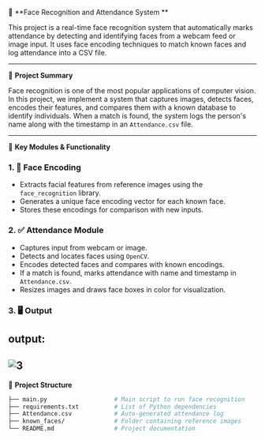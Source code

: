
🎯 **Face Recognition and Attendance System **

This project is a real-time face recognition system that automatically marks attendance by detecting and identifying faces from a webcam feed or image input. It uses face encoding techniques to match known faces and log attendance into a CSV file.

---

📝 **Project Summary**

Face recognition is one of the most popular applications of computer vision. In this project, we implement a system that captures images, detects faces, encodes their features, and compares them with a known database to identify individuals. When a match is found, the system logs the person's name along with the timestamp in an `Attendance.csv` file.

---

📌 **Key Modules & Functionality**

### 1. 🧠 Face Encoding

- Extracts facial features from reference images using the `face_recognition` library.
- Generates a unique face encoding vector for each known face.
- Stores these encodings for comparison with new inputs.

### 2. ✅ Attendance Module

- Captures input from webcam or image.
- Detects and locates faces using `OpenCV`.
- Encodes detected faces and compares with known encodings.
- If a match is found, marks attendance with name and timestamp in `Attendance.csv`.
- Resizes images and draws face boxes in color for visualization.

### 3. 🖥️ Output

## output:
![3](https://user-images.githubusercontent.com/84769073/170863303-d577cbe0-7088-4f37-aeff-f2a6527657c8.png)
---

📁 **Project Structure**

```bash
├── main.py                   # Main script to run face recognition
├── requirements.txt          # List of Python dependencies
├── Attendance.csv            # Auto-generated attendance log
├── known_faces/              # Folder containing reference images
└── README.md                 # Project documentation
